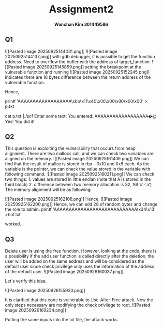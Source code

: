 ### <center><b><h1>Assignment2</h1></b></center>
<center><b>Wonchan Kim 301449586 </b></center>
<h2>Q1</h2>
![[Pasted image 20250925144031.png]]
![[Pasted image 20250925144137.png]]
with gdb debugger, it is possible to get the function address. Need to overflow the buffer with the address of target_function.
![[Pasted image 20250925145859.png]]
setting the breakpoint at the vulnerable function and running
![[Pasted image 20250925152245.png]]
indicates there are 18 bytes difference between the return address of the vulnerable function. 

Hence, 

printf 'AAAAAAAAAAAAAAAAAA\xbb\x11\x40\x00\x00\x00\x00\x00' > p.txt

cat p.txt |./sof
Enter some text: You entered: AAAAAAAAAAAAAAAAAA�@
Yes! You did it!


<h2>Q2</h2>
This question is exploiting the vulnerability that occurs from heap alignment. There are two mallocs call, and we can check two variables are aligned on the memory.
![[Pasted image 20250925161409.png]]
We can find that the result of malloc is stored in rbp - 0x10 and 0x8 each.
As the variable is the pointer, we can check the value stored in the variable with following command. 
![[Pasted image 20250925160211.png]]
We can check two things: 
1. values are stored in little endian (note that A is stored in the third block)
2. difference between two memory allocation is 32, 16('c'-'a')
The memory alignment will be as following:

![[Pasted image 20250925162106.png]]
Hence, 
![[Pasted image 20250925162200.png]]
Hence, we can add 28 of random bytes and change the role to admin.
printf 'AAAAAAAAAAAAAAAAAAAAAAAAAAAA\x34\x13' >hof.txt

worked.

<h2>Q3</h2>
Delete user is using the free function. However, looking at the code, there is a possibility if the add user function is called directly after the deletion, the user will be added on the same address and will be considered as the default user since check privilege only uses the information of the address of the default user. 
![[Pasted image 20250926160037.png]]


Let's verify this idea. 

![[Pasted image 20250926155930.png]]

It is clarified that this code is vulnerable to Use-After-Free attack. Now the only steps necessary are modifying the check privilege to root. 
![[Pasted image 20250926160234.png]]

Putting the same inputs into the txt file, the attack works.
